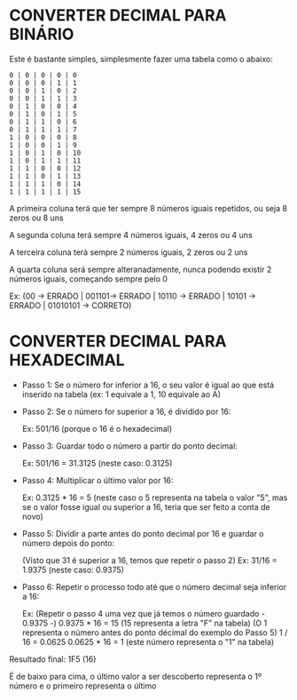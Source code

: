 # CONVERTER DECIMAL PARA BINÁRIO

Este é bastante simples, simplesmente fazer uma tabela como o abaixo:
```
0 | 0 | 0 | 0 | 0
0 | 0 | 0 | 1 | 1
0 | 0 | 1 | 0 | 2
0 | 0 | 1 | 1 | 3
0 | 1 | 0 | 0 | 4
0 | 1 | 0 | 1 | 5
0 | 1 | 1 | 0 | 6
0 | 1 | 1 | 1 | 7
1 | 0 | 0 | 0 | 8
1 | 0 | 0 | 1 | 9
1 | 0 | 1 | 0 | 10
1 | 0 | 1 | 1 | 11
1 | 1 | 0 | 0 | 12
1 | 1 | 0 | 1 | 13
1 | 1 | 1 | 0 | 14
1 | 1 | 1 | 1 | 15
```
	
A primeira coluna terá que ter sempre 8 números iguais repetidos, ou seja 8 zeros ou 8 uns

A segunda coluna terá sempre 4 números iguais, 4 zeros ou 4 uns

A terceira coluna terá sempre 2 números iguais, 2 zeros ou 2 uns

A quarta coluna será sempre alteranadamente, nunca podendo existir 2 números iguais, começando sempre pelo 0

Ex: (00 -> ERRADO | 001101-> ERRADO | 10110 -> ERRADO | 10101 -> ERRADO | 01010101 -> CORRETO)



# CONVERTER DECIMAL PARA HEXADECIMAL

- Passo 1: Se o número for inferior a 16, o seu valor é igual ao que está inserido na tabela (ex: 1 equivale a 1, 10 equivale ao A)

- Passo 2: Se o número for superior a 16, é dividido por 16:
	
	Ex: 501/16 (porque o 16 é o hexadecimal)
		
- Passo 3: Guardar todo o número a partir do ponto decimal:
	
	Ex: 501/16 = 31.3125 (neste caso: 0.3125)

- Passo 4: Multiplicar o último valor por 16:
	
	Ex: 0.3125 * 16 = 5 (neste caso o 5 representa na tabela o valor "5", mas se o valor fosse igual ou superior a 16, teria que ser feito a conta de novo)
		
- Passo 5: Dividir a parte antes do ponto decimal por 16 e guardar o número depois do ponto:
		
	(Visto que 31 é superior a 16, temos que repetir o passo 2)
	Ex: 31/16 = 1.9375 (neste caso: 0.9375)

- Passo 6: Repetir o processo todo até que o número decimal seja inferior a 16:

	Ex: 
		(Repetir o passo 4 uma vez que já temos o número guardado - 0.9375 -)
		0.9375 * 16 = 15 (15 representa a letra "F" na tabela)
		(O 1 representa o número antes do ponto décimal do exemplo do Passo 5)
		1 / 16 = 0.0625
		0.0625 * 16 = 1 (este número representa o "1" na tabela)
			
Resultado final: 1F5 (16)

É de baixo para cima, o último valor a ser descoberto representa o 1º número e o primeiro representa o último

